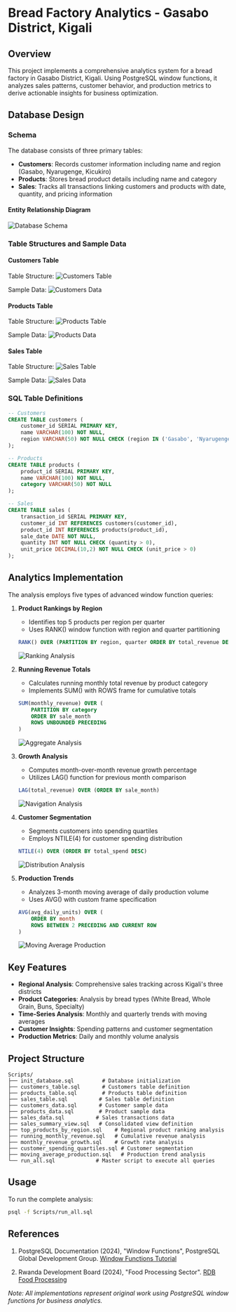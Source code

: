 # Bread Factory Analytics - Gasabo District, Kigali

## Overview
This project implements a comprehensive analytics system for a bread factory in Gasabo District, Kigali. Using PostgreSQL window functions, it analyzes sales patterns, customer behavior, and production metrics to derive actionable insights for business optimization.

## Database Design
### Schema
The database consists of three primary tables:
- **Customers**: Records customer information including name and region (Gasabo, Nyarugenge, Kicukiro)
- **Products**: Stores bread product details including name and category
- **Sales**: Tracks all transactions linking customers and products with date, quantity, and pricing information

#### Entity Relationship Diagram
![Database Schema](Screenshots/er_diagram.png)

### Table Structures and Sample Data

#### Customers Table
Table Structure:
![Customers Table](Screenshots/customers_table.png)

Sample Data:
![Customers Data](Screenshots/customers_data.png)

#### Products Table
Table Structure:
![Products Table](Screenshots/products_table.png)

Sample Data:
![Products Data](Screenshots/products_data.png)

#### Sales Table
Table Structure:
![Sales Table](Screenshots/sales_table.png)

Sample Data:
![Sales Data](Screenshots/sales_data.png)

### SQL Table Definitions
```sql
-- Customers
CREATE TABLE customers (
    customer_id SERIAL PRIMARY KEY,
    name VARCHAR(100) NOT NULL,
    region VARCHAR(50) NOT NULL CHECK (region IN ('Gasabo', 'Nyarugenge', 'Kicukiro'))
);

-- Products
CREATE TABLE products (
    product_id SERIAL PRIMARY KEY,
    name VARCHAR(100) NOT NULL,
    category VARCHAR(50) NOT NULL
);

-- Sales
CREATE TABLE sales (
    transaction_id SERIAL PRIMARY KEY,
    customer_id INT REFERENCES customers(customer_id),
    product_id INT REFERENCES products(product_id),
    sale_date DATE NOT NULL,
    quantity INT NOT NULL CHECK (quantity > 0),
    unit_price DECIMAL(10,2) NOT NULL CHECK (unit_price > 0)
);
```

## Analytics Implementation

The analysis employs five types of advanced window function queries:

1. **Product Rankings by Region**
   - Identifies top 5 products per region per quarter
   - Uses RANK() window function with region and quarter partitioning
   ```sql
   RANK() OVER (PARTITION BY region, quarter ORDER BY total_revenue DESC)
   ```
   ![Ranking Analysis](Screenshots/ranking.png)

2. **Running Revenue Totals**
   - Calculates running monthly total revenue by product category
   - Implements SUM() with ROWS frame for cumulative totals
   ```sql
   SUM(monthly_revenue) OVER (
       PARTITION BY category
       ORDER BY sale_month
       ROWS UNBOUNDED PRECEDING
   )
   ```
   ![Aggregate Analysis](Screenshots/aggregate.png)

3. **Growth Analysis**
   - Computes month-over-month revenue growth percentage
   - Utilizes LAG() function for previous month comparison
   ```sql
   LAG(total_revenue) OVER (ORDER BY sale_month)
   ```
   ![Navigation Analysis](Screenshots/navigation.png)

4. **Customer Segmentation**
   - Segments customers into spending quartiles
   - Employs NTILE(4) for customer spending distribution
   ```sql
   NTILE(4) OVER (ORDER BY total_spend DESC)
   ```
   ![Distribution Analysis](Screenshots/distribution.png)

5. **Production Trends**
   - Analyzes 3-month moving average of daily production volume
   - Uses AVG() with custom frame specification
   ```sql
   AVG(avg_daily_units) OVER (
       ORDER BY month
       ROWS BETWEEN 2 PRECEDING AND CURRENT ROW
   )
   ```
   ![Moving Average Production](Screenshots/moving_average_production.png)

## Key Features

- **Regional Analysis**: Comprehensive sales tracking across Kigali's three districts
- **Product Categories**: Analysis by bread types (White Bread, Whole Grain, Buns, Specialty)
- **Time-Series Analysis**: Monthly and quarterly trends with moving averages
- **Customer Insights**: Spending patterns and customer segmentation
- **Production Metrics**: Daily and monthly volume analysis

## Project Structure

```
Scripts/
├── init_database.sql         # Database initialization
├── customers_table.sql       # Customers table definition
├── products_table.sql        # Products table definition
├── sales_table.sql          # Sales table definition
├── customers_data.sql       # Customer sample data
├── products_data.sql        # Product sample data
├── sales_data.sql          # Sales transactions data
├── sales_summary_view.sql   # Consolidated view definition
├── top_products_by_region.sql    # Regional product ranking analysis
├── running_monthly_revenue.sql   # Cumulative revenue analysis
├── monthly_revenue_growth.sql    # Growth rate analysis
├── customer_spending_quartiles.sql # Customer segmentation
├── moving_average_production.sql   # Production trend analysis
└── run_all.sql             # Master script to execute all queries
```

## Usage

To run the complete analysis:

```bash
psql -f Scripts/run_all.sql
```

## References

1. PostgreSQL Documentation (2024), "Window Functions", PostgreSQL Global Development Group.
   [Window Functions Tutorial](https://www.postgresql.org/docs/current/tutorial-window.html)

2. Rwanda Development Board (2024), "Food Processing Sector".
   [RDB Food Processing](https://rdb.rw/investment-opportunities/manufacturing)

_Note: All implementations represent original work using PostgreSQL window functions for business analytics._
